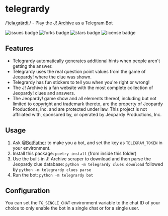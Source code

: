 # telegrardy

/[ˈteləˌɡrärdiː](http://ipa-reader.xyz/?text=ˈteləˌ%C9%A1rärdi%CB%90)/ - Play the [J! Archive](https://j-archive.com) as a Telegram Bot

![issues badge](https://img.shields.io/github/issues/nikhiljha/telegrardy)
![forks badge](https://img.shields.io/github/forks/nikhiljha/telegrardy)
![stars badge](https://img.shields.io/github/stars/nikhiljha/telegrardy)
![license badge](https://img.shields.io/github/license/nikhiljha/telegrardy)

## Features

- Telegrardy automatically generates additional hints when people aren't getting the answer.
- Telegrardy uses the real question point values from the game of Jeopardy! where the clue was shown.
- Telegrardy has fun stickers to tell you when you're right or wrong!
- The J! Archive is a fan website with the most complete collection of Jeopardy! clues and answers.
- The Jeopardy! game show and all elements thereof, including but not limited to copyright and trademark thereto, are the property of Jeopardy Productions, Inc. and are protected under law. This project is not affiliated with, sponsored by, or operated by Jeopardy Productions, Inc.

## Usage

1. Ask [@BotFather](https://t.me/Botfather) to make you a bot, and set the key as `TELEGRAM_TOKEN` in your environment.
2. Install this package: `poetry install` (from inside this folder)
3. Use the built-in J! Archive scraper to download and then parse the Jeopardy clue database: `python -m telegrardy clues download` followed by `python -m telegrardy clues parse`
4. Run the bot: `python -m telegrardy bot`

## Configuration

You can set the `TG_SINGLE_CHAT` environment variable to the chat ID of your choice to only enable the bot in a single chat or for a single user.
